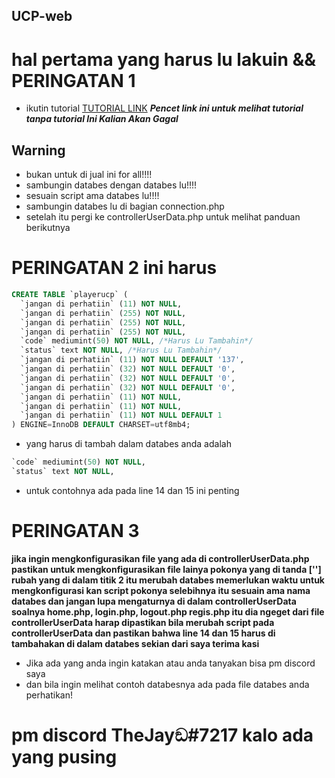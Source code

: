 ## UCP-web 

# hal pertama yang harus lu lakuin && PERINGATAN 1    

* ikutin tutorial [TUTORIAL LINK](https://www.codingnepalweb.com/configure-xampp-to-send-mail-from-localhost/) ***Pencet link ini untuk melihat tutorial tanpa tutorial Ini Kalian Akan Gagal*** 

## Warning
* bukan untuk di jual ini for all!!!!
* sambungin databes dengan databes lu!!!!
* sesuain script ama databes lu!!!!
* sambungin databes lu di bagian connection.php
* setelah itu pergi ke controllerUserData.php untuk melihat panduan berikutnya

# PERINGATAN  2   ini harus
```sql
CREATE TABLE `playerucp` (
  `jangan di perhatiin` (11) NOT NULL,
  `jangan di perhatiin` (255) NOT NULL,
  `jangan di perhatiin` (255) NOT NULL,
  `jangan di perhatiin` (255) NOT NULL,
  `code` mediumint(50) NOT NULL, /*Harus Lu Tambahin*/
  `status` text NOT NULL, /*Harus Lu Tambahin*/
  `jangan di perhatiin` (11) NOT NULL DEFAULT '137', 
  `jangan di perhatiin` (32) NOT NULL DEFAULT '0',
  `jangan di perhatiin` (32) NOT NULL DEFAULT '0',
  `jangan di perhatiin` (32) NOT NULL DEFAULT '0',
  `jangan di perhatiin` (11) NOT NULL,
  `jangan di perhatiin` (11) NOT NULL,
  `jangan di perhatiin` (11) NOT NULL DEFAULT 1
) ENGINE=InnoDB DEFAULT CHARSET=utf8mb4;
```

* yang harus di tambah dalam databes anda adalah 
```sql
`code` mediumint(50) NOT NULL,
`status` text NOT NULL,
```
* untuk contohnya ada pada line 14 dan 15 ini penting

# PERINGATAN 3
**jika ingin mengkonfigurasikan file yang ada di controllerUserData.php pastikan untuk mengkonfigurasikan file lainya pokonya yang di tanda [''] rubah yang di dalam titik 2 itu merubah databes memerlukan waktu untuk mengkonfigurasi kan script
pokonya selebihnya itu sesuain ama nama databes dan jangan lupa mengaturnya di dalam controllerUserData soalnya home.php, login.php, logout.php regis.php itu dia ngeget dari file controllerUserData harap dipastikan bila merubah script pada controllerUserData 
dan pastikan bahwa line 14 dan 15 harus di tambahakan di dalam databes sekian dari saya terima kasi**


* Jika ada yang anda ingin katakan atau anda tanyakan bisa pm discord saya 
* dan bila ingin melihat contoh databesnya ada pada file databes anda perhatikan!


# pm discord TheJayඞ#7217 kalo ada yang pusing
